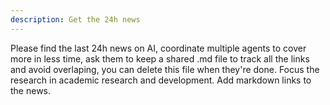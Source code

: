 ```yaml
---
description: Get the 24h news
---
```

Please find the last 24h news on AI, coordinate multiple agents to cover more in less time, ask them to keep a shared .md file to track all the links and avoid overlaping, you can delete this file when they're done. Focus the research in academic research and development. Add markdown links to the news.